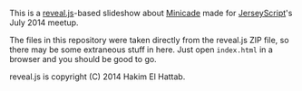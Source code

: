 This is a [reveal.js][]-based slideshow about [Minicade][] made for
[JerseyScript][]'s July 2014 meetup.

The files in this repository were taken directly from the reveal.js ZIP
file, so there may be some extraneous stuff in here. Just open
`index.html` in a browser and you should be good to go.

reveal.js is copyright (C) 2014 Hakim El Hattab.

  [reveal.js]: http://lab.hakim.se/reveal-js/
  [Minicade]: http://minica.de/
  [JerseyScript]: http://jerseyscript.github.io/
